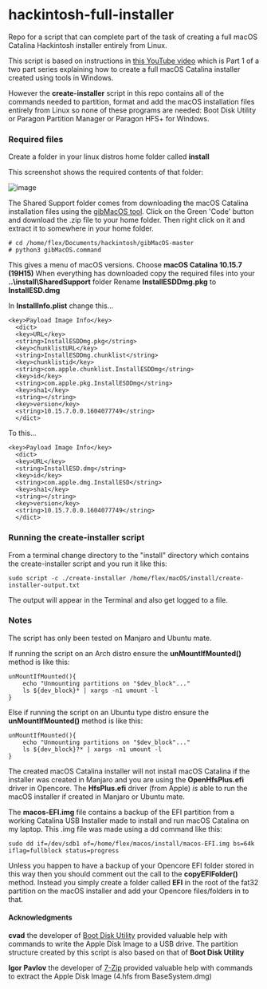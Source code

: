 # hackintosh-full-installer
Repo for a script that can complete part of the task of creating a full macOS Catalina Hackintosh installer entirely from Linux.

This script is based on instructions in [this YouTube video](https://www.youtube.com/watch?v=fqK-dUdChwE) which is Part 1 of a two part series explaining how to create a full macOS Catalina installer created using tools in Windows.

However the **create-installer** script in this repo contains all of the commands needed to partition, format and add the macOS installation files entirely from Linux so none of these programs are needed: Boot Disk Utility or Paragon Partition Manager or Paragon HFS+ for Windows.

### Required files
Create a folder in your linux distros home folder called **install**

This screenshot shows the required contents of that folder:

![image](https://user-images.githubusercontent.com/32464325/141846600-85a2d07c-cbe8-4701-8ae6-484c9bd5413f.png)

The Shared Support folder comes from downloading the macOS Catalina installation files using the [gibMacOS tool](https://github.com/corpnewt/gibMacOS). Click on the Green 'Code' button and download the .zip file to your home folder. Then right click on it and extract it to somewhere in your home folder.
```
# cd /home/flex/Documents/hackintosh/gibMacOS-master
# python3 gibMacOS.command
```
This gives a menu of macOS versions. Choose **macOS Catalina 10.15.7 (19H15)**
When everything has downloaded copy the required files into your **..\install\SharedSupport** folder
Rename **InstallESDDmg.pkg** to **InstallESD.dmg**

In **InstallInfo.plist** change this...

```
<key>Payload Image Info</key>
  <dict>
  <key>URL</key>
  <string>InstallESDDmg.pkg</string>
  <key>chunklistURL</key>
  <string>InstallESDDmg.chunklist</string>
  <key>chunklistid</key>
  <string>com.apple.chunklist.InstallESDDmg</string>
  <key>id</key>
  <string>com.apple.pkg.InstallESDDmg</string>
  <key>sha1</key>
  <string></string>
  <key>version</key>
  <string>10.15.7.0.0.1604077749</string>
  </dict>
```
To this...
```
<key>Payload Image Info</key>
  <dict>
  <key>URL</key>
  <string>InstallESD.dmg</string>
  <key>id</key>
  <string>com.apple.dmg.InstallESD</string>
  <key>sha1</key>
  <string></string>
  <key>version</key>
  <string>10.15.7.0.0.1604077749</string>
  </dict>
```
### Running the create-installer script
From a terminal change directory to the "install" directory which contains the create-installer script and you run it like this:
```
sudo script -c ./create-installer /home/flex/macOS/install/create-installer-output.txt
```
The output will appear in the Terminal and also get logged to a file.

### Notes
The script has only been tested on Manjaro and Ubuntu mate.

If running the script on an Arch distro ensure the **unMountIfMounted()** method is like this:
```
unMountIfMounted(){
    echo "Unmounting partitions on "$dev_block"..."
    ls ${dev_block}* | xargs -n1 umount -l
}
```

Else if running the script on an Ubuntu type distro ensure the **unMountIfMounted()** method is like this:

```
unMountIfMounted(){
    echo "Unmounting partitions on "$dev_block"..."
    ls ${dev_block}?* | xargs -n1 umount -l
}
```

The created macOS Catalina installer will not install macOS Catalina if the installer was created in Manjaro and you are using the **OpenHfsPlus.efi** driver in Opencore.
The **HfsPlus.efi** driver (from Apple) *is* able to run the macOS installer if created in Manjaro or Ubuntu mate.

The **macos-EFI.img** file contains a backup of the EFI partition from a working Catalina USB Installer made to install and run macOS Catalina on my laptop. This .img file was made using a dd command like this:
```
sudo dd if=/dev/sdb1 of=/home/flex/macos/install/macos-EFI.img bs=64k iflag=fullblock status=progress
```
Unless you happen to have a backup of your Opencore EFI folder stored in this way then you should comment out the call to the **copyEFIFolder()** method. Instead you simply create a folder called **EFI** in the root of the fat32 partition on the macOS installer and add your Opencore files/folders in to that.


#### Acknowledgments
**cvad** the developer of [Boot Disk Utility](http://cvad-mac.narod.ru/index/bootdiskutility_exe/0-5) provided valuable help with commands to write the Apple Disk Image to a USB drive. The partition structure created by this script is also based on that of **Boot Disk Utility**

**Igor Pavlov** the developer of [7-Zip](https://sourceforge.net/projects/sevenzip/) provided valuable help with commands to extract the Apple Disk Image (4.hfs from BaseSystem.dmg)
